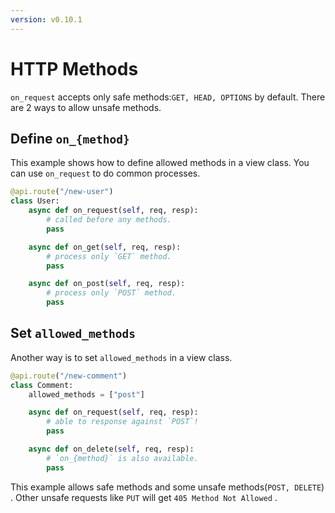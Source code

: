 ```yaml
---
version: v0.10.1
---
```


# HTTP Methods

`on_request` accepts only safe methods:`GET, HEAD, OPTIONS` by default. There are 2 ways to allow unsafe methods.

## Define `on_{method}`

This example shows how to define allowed methods in a view class. You can use `on_request` to do common processes.

```python
@api.route("/new-user")
class User:
    async def on_request(self, req, resp):
        # called before any methods.
        pass

    async def on_get(self, req, resp):
        # process only `GET` method.
        pass

    async def on_post(self, req, resp):
        # process only `POST` method.
        pass

```

## Set `allowed_methods`

Another way is to set `allowed_methods` in a view class.

```python
@api.route("/new-comment")
class Comment:
    allowed_methods = ["post"]

    async def on_request(self, req, resp):
        # able to response against `POST`!
        pass

    async def on_delete(self, req, resp):
        # `on_{method}` is also available.
        pass

```

This example allows safe methods and some unsafe methods(`POST, DELETE`) . Other unsafe requests like `PUT` will get `405 Method Not Allowed` .
